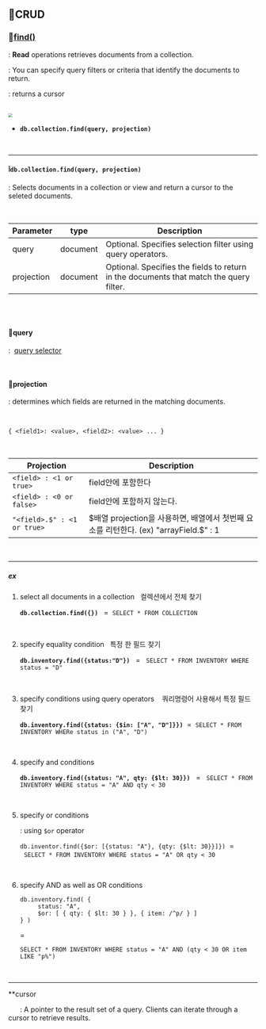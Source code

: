 ## 📄CRUD

### 💬[find()](https://docs.mongodb.com/manual/reference/method/db.collection.find/#db.collection.find)

: **Read** operations retrieves documents from a collection.

: You can specify query filters or criteria that identify the documents to return.

: returns a cursor

<br>

<img src="https://postfiles.pstatic.net/MjAyMDA4MjZfMTQ4/MDAxNTk4NDM5MTk1MDQx.-xDao5bYmQN6bpYtHyPCEwR1zh8kHWKxBjwqiKcjlw0g.MNTKWu4klyPp0okAB6GJOdPz-ni6ENXgBe-c2JWzdTgg.PNG.mingyeung/image.png?type=w966" style="zoom:50%;" />

<br>

- **`db.collection.find(query, projection)`**

<br>

---

#### **❕`db.collection.find(query, projection)`**

: Selects documents in a collection or view and return a cursor to the seleted documents.

<br>

| Parameter  | type     | Description                                                  |
| :--------- | -------- | ------------------------------------------------------------ |
| query      | document | Optional. Specifies selection filter using query operators.  |
| projection | document | Optional. Specifies the fields to return in the documents that match the query filter. |

<br>

<br>

#### 💬query 

:&nbsp; [query selector](https://docs.mongodb.com/manual/reference/operator/query/)

<br>

#### 💬projection

: determines which fields are returned in the matching documents.

<br>

```
{ <field1>: <value>, <field2>: <value> ... }
```

<br>

| Projection                  | Description                                                  |
| --------------------------- | ------------------------------------------------------------ |
| `<field> : <1 or true>`     | field안에 포함한다                                           |
| `<field> : <0 or false>`    | field안에 포함하지 않는다.                                   |
| `"<field>.$" : <1 or true>` | $배열 projection을 사용하면, 배열에서 첫번째 요소를 리턴한다. (ex) "arrayField.$" : 1 |

<br>

---

##### ex

1. select all documents in a collection &nbsp;&nbsp;컬렉션에서 전체 찾기

   **`db.collection.find({})`** &nbsp; =&nbsp;  `SELECT * FROM COLLECTION`

   <br>

2. specify equality condition &nbsp;&nbsp;특정 한 필드 찾기

   **`db.inventory.find({status:"D"})`** &nbsp; = &nbsp; `SELECT * FROM INVENTORY WHERE status = "D"`

   <br>

3. specify conditions using query operators &nbsp;&nbsp; 쿼리명령어 사용해서 특정 필드 찾기

   **`db.inventory.find({status: {$in: ["A", "D"]}})`** &nbsp;=&nbsp; `SELECT * FROM INVENTORY WHERe status in ("A", "D")`

   <br>

4. specify and conditions

   **`db.inventory.find({status: "A", qty: {$lt: 30}})`** &nbsp; = &nbsp; `SELECT * FROM INVENTORY WHERE status = "A" AND qty < 30`

   <br>

5. specify or conditions

   : using `$or` operator

   `db.inventor.find({$or: [{status: "A"}, {qty: {$lt: 30}}]})` &nbsp;= &nbsp; `SELECT * FROM INVENTORY WHERE status = "A" OR qty < 30`

   <br>

6. specify AND as well as OR conditions

   ```
   db.inventory.find( {
        status: "A",
        $or: [ { qty: { $lt: 30 } }, { item: /^p/ } ]
   } )
   ```

   =

   `SELECT * FROM INVENTORY WHERE status = "A" AND (qty < 30 OR item LIKE "p%")`



<br>

---

**cursor 

&nbsp; &nbsp; &nbsp; : A pointer to the result set of a query. Clients can iterate through a cursor to retrieve results.

<br>

<br>